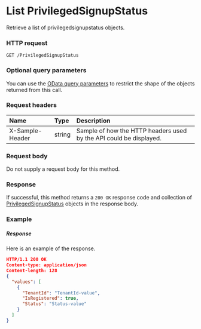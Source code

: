# List PrivilegedSignupStatus

Retrieve a list of privilegedsignupstatus objects.
### HTTP request
```http
GET /PrivilegedSignupStatus
```
### Optional query parameters
You can use the [OData query parameters](odata-optional-query-parameters.md) to restrict the shape of the objects returned from this call.
### Request headers
| Name       | Type | Description|
|:-----------|:------|:----------|
| X-Sample-Header  | string  | Sample of how the HTTP headers used by the API could be displayed.|

### Request body
Do not supply a request body for this method.
### Response
If successful, this method returns a `200 OK` response code and collection of [PrivilegedSignupStatus](../resources/privilegedsignupstatus.md) objects in the response body.
### Example
##### Response
Here is an example of the response.
```json
HTTP/1.1 200 OK
Content-type: application/json
Content-length: 128
{
  "values": [
    {
      "TenantId": "TenantId-value",
      "IsRegistered": true,
      "Status": "Status-value"
    }
  ]
}
```

<!-- uuid: 499c7669-31f9-4e2b-902f-5dcbd638a2e1
2015-10-12 23:28:12 UTC -->